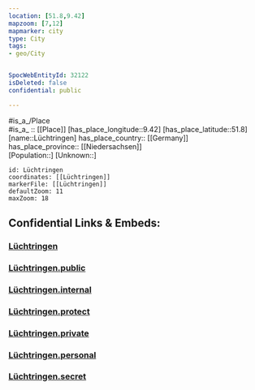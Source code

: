 ```yaml
---
location: [51.8,9.42] 
mapzoom: [7,12] 
mapmarker: city 
type: City
tags:
- geo/City


SpocWebEntityId: 32122
isDeleted: false
confidential: public

---
```

#is_a_/Place  
#is_a_ :: [[Place]] 
[has_place_longitude::9.42] 
[has_place_latitude::51.8] 
[name::Lüchtringen] 
has_place_country:: [[Germany]]  
has_place_province:: [[Niedersachsen]]  
[Population::] 
[Unknown::] 


```leaflet
id: Lüchtringen
coordinates: [[Lüchtringen]] 
markerFile: [[Lüchtringen]] 
defaultZoom: 11 
maxZoom: 18
```


## Confidential Links & Embeds: 

### [Lüchtringen](/_Standards/Earth/Continent/Europe/Europe~Central/Germany/Germany~West/Nordrhein-Westfalen/counties~NW/Höxter/cities~Höxter/Höxter-city/Lüchtringen.md) 

### [Lüchtringen.public](/_public/Earth/Continent/Europe/Europe~Central/Germany/Germany~West/Nordrhein-Westfalen/counties~NW/Höxter/cities~Höxter/Höxter-city/Lüchtringen.public.md) 

### [Lüchtringen.internal](/_internal/Earth/Continent/Europe/Europe~Central/Germany/Germany~West/Nordrhein-Westfalen/counties~NW/Höxter/cities~Höxter/Höxter-city/Lüchtringen.internal.md) 

### [Lüchtringen.protect](/_protect/Earth/Continent/Europe/Europe~Central/Germany/Germany~West/Nordrhein-Westfalen/counties~NW/Höxter/cities~Höxter/Höxter-city/Lüchtringen.protect.md) 

### [Lüchtringen.private](/_private/Earth/Continent/Europe/Europe~Central/Germany/Germany~West/Nordrhein-Westfalen/counties~NW/Höxter/cities~Höxter/Höxter-city/Lüchtringen.private.md) 

### [Lüchtringen.personal](/_personal/Earth/Continent/Europe/Europe~Central/Germany/Germany~West/Nordrhein-Westfalen/counties~NW/Höxter/cities~Höxter/Höxter-city/Lüchtringen.personal.md) 

### [Lüchtringen.secret](/_secret/Earth/Continent/Europe/Europe~Central/Germany/Germany~West/Nordrhein-Westfalen/counties~NW/Höxter/cities~Höxter/Höxter-city/Lüchtringen.secret.md)

